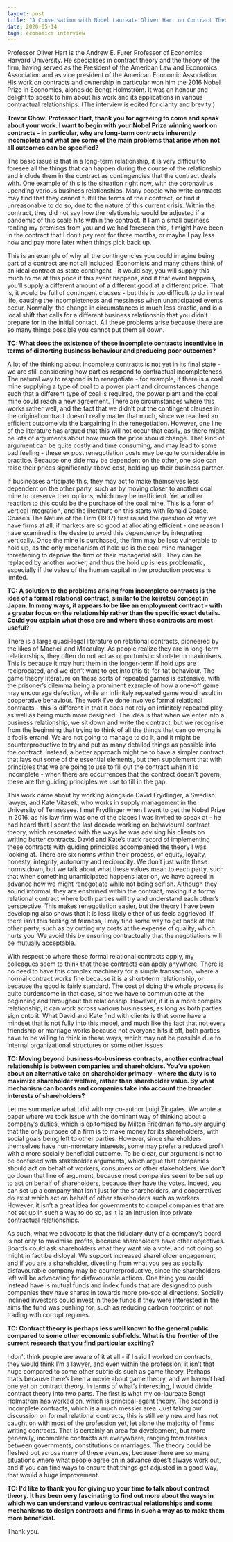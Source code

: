 ```yaml
---
layout: post
title: "A Conversation with Nobel Laureate Oliver Hart on Contract Theory"
date: 2020-05-14
tags: economics interview
---
```


Professor Oliver Hart is the Andrew E. Furer Professor of Economics Harvard University. He specialises in contract theory and the theory of the firm, having served as the President of the American Law and Economics Association and as vice president of the American Economic Association. His work on contracts and ownership in particular won him the 2016 Nobel Prize in Economics, alongside Bengt Holmström. It was an honour and delight to speak to him about his work and its applications in various contractual relationships. (The interview is edited for clarity and brevity.)


**Trevor Chow: Professor Hart, thank you for agreeing to come and speak about your work. I want to begin with your Nobel Prize winning work on contracts - in particular, why are long-term contracts inherently incomplete and what are some of the main problems that arise when not all outcomes can be specified?**

The basic issue is that in a long-term relationship, it is very difficult to foresee all the things that can happen during the course of the relationship and include them in the contract as contingencies that the contract deals with. One example of this is the situation right now, with the coronavirus upending various business relationships. Many people who write contracts may find that they cannot fulfill the terms of their contract, or find it unreasonable to do so, due to the nature of this current crisis. Within the contract, they did not say how the relationship would be adjusted if a pandemic of this scale hits within the contract. If I am a small business renting my premises from you and we had foreseen this, it might have been in the contract that I don’t pay rent for three months, or maybe I pay less now and pay more later when things pick back up. 

This is an example of why all the contingencies you could imagine being part of a contract are not all included. Economists and many others think of an ideal contract as state contingent - it would say, you will supply this much to me at this price if this event happens, and if that event happens, you’ll supply a different amount of a different good at a different price. That is, it would be full of contingent clauses - but this is too difficult to do in real life, causing the incompleteness and messiness when unanticipated events occur. Normally, the change in circumstances is much less drastic, and is a local shift that calls for a different business relationship that you didn’t prepare for in the initial contact. All these problems arise because there are so many things possible you cannot put them all down. 


**TC: What does the existence of these incomplete contracts incentivise in terms of distorting business behaviour and producing poor outcomes?**

A lot of the thinking about incomplete contracts is not yet in its final state - we are still considering how parties respond to contractual incompleteness. The natural way to respond is to renegotiate - for example, if there is a coal mine supplying a type of coal to a power plant and circumstances change such that a different type of coal is required, the power plant and the coal mine could reach a new agreement. There are circumstances where this works rather well, and the fact that we didn’t put the contingent clauses in the original contract doesn’t really matter that much, since we reached an efficient outcome via the bargaining in the renegotiation. However, one line of the literature has argued that this will not occur that easily, as there might be lots of arguments about how much the price should change. That kind of argument can be quite costly and time consuming, and may lead to some bad feeling - these ex post renegotiation costs may be quite considerable in practice. Because one side may be dependent on the other, one side can raise their prices significantly above cost, holding up their business partner. 

If businesses anticipate this, they may act to make themselves less dependent on the other party, such as by moving closer to another coal mine to preserve their options, which may be inefficient. Yet another reaction to this could be the purchase of the coal mine. This is a form of vertical integration, and the literature on this starts with Ronald Coase. Coase’s The Nature of the Firm (1937) first raised the question of why we have firms at all, if markets are so good at allocating efficient - one reason I have examined is the desire to avoid this dependency by integrating vertically. Once the mine is purchased, the firm may be less vulnerable to hold up, as the only mechanism of hold up is the coal mine manager threatening to deprive the firm of their managerial skill. They can be replaced by another worker, and thus the hold up is less problematic, especially if the value of the human capital in the production process is limited.


**TC: A solution to the problems arising from incomplete contracts is the idea of a formal relational contract, similar to the keiretsu concept in Japan. In many ways, it appears to be like an employment contract - with a greater focus on the relationship rather than the specific exact details. Could you explain what these are and where these contracts are most useful?**

There is a large quasi-legal literature on relational contracts, pioneered by the likes of Macneil and Macaulay. As people realize they are in long-term relationships, they often do not act as opportunistic short-term maximisers. This is because it may hurt them in the longer-term if hold ups are reciprocated, and we don’t want to get into this tit-for-tat behaviour. The game theory literature on these sorts of repeated games is extensive, with the prisoner’s dilemma being a prominent example of how a one-off game may encourage defection, while an infinitely repeated game would result in cooperative behaviour. The work I’ve done involves formal relational contracts - this is different in that it does not rely on infinitely repeated play, as well as being much more designed. The idea is that when we enter into a business relationship, we sit down and write the contract, but we recognise from the beginning that trying to think of all the things that can go wrong is a fool’s errand. We are not going to manage to do it, and it might be counterproductive to try and put as many detailed things as possible into the contract. Instead, a better approach might be to have a simpler contract that lays out some of the essential elements, but then supplement that with principles that we are going to use to fill out the contract when it is incomplete - when there are occurrences that the contract doesn’t govern, these are the guiding principles we use to fill in the gap. 

This work came about by working alongside David Frydlinger, a Swedish lawyer, and Kate Vitasek, who works in supply management in the University of Tennessee. I met Frydlinger when I went to get the Nobel Prize in 2016, as his law firm was one of the places I was invited to speak at - he had heard that I spent the last decade working on behavioural contract theory, which resonated with the ways he was advising his clients on writing better contracts. David and Kate’s track record of implementing these contracts with guiding principles accompanied the theory I was looking at. There are six norms within their process, of equity, loyalty, honesty, integrity, autonomy and reciprocity. We don’t just write these norms down, but we talk about what these values mean to each party, such that when something unanticipated happens later on, we have agreed in advance how we might renegotiate while not being selfish. Although they sound informal, they are enshrined within the contract, making it a formal relational contract where both parties will try and understand each other’s perspective. This makes renegotiation easier, but the theory I have been developing also shows that it is less likely either of us feels aggrieved. If there isn’t this feeling of fairness, I may find some way to get back at the other party, such as by cutting my costs at the expense of quality, which hurts you. We avoid this by ensuring contractually that the negotiations will be mutually acceptable.

With respect to where these formal relational contracts apply, my colleagues seem to think that these contracts can apply anywhere. There is no need to have this complex machinery for a simple transaction, where a normal contract works fine because it is a short-term relationship, or because the good is fairly standard. The cost of doing the whole process is quite burdensome in that case, since we have to communicate at the beginning and throughout the relationship. However, if it is a more complex relationship, it can work across various businesses, as long as both parties sign onto it. What David and Kate find with clients is that some have a mindset that is not fully into this model, and much like the fact that not every friendship or marriage works because not everyone hits it off, both parties have to be willing to think in these ways, which may not be possible due to internal organizational structures or some other issues. 


**TC: Moving beyond business-to-business contracts, another contractual relationship is between companies and shareholders. You’ve spoken about an alternative take on shareholder primacy - where the duty is to maximize shareholder welfare, rather than shareholder value. By what mechanism can boards and companies take into account the broader interests of shareholders?**

Let me summarize what I did with my co-author Luigi Zingales. We wrote a paper where we took issue with the dominant way of thinking about a company’s duties, which is epitomised by Milton Friedman famously arguing that the only purpose of a firm is to make money for its shareholders, with social goals being left to other parties. However, since shareholders themselves have non-monetary interests, some may prefer a reduced profit with a more socially beneficial outcome. To be clear, our argument is not to be confused with stakeholder arguments, which argue that companies should act on behalf of workers, consumers or other stakeholders. We don’t go down that line of argument, because most companies seem to be set up to act on behalf of shareholders, because they have the votes. Indeed, you can set up a company that isn’t just for the shareholders, and cooperatives do exist which act on behalf of other stakeholders such as workers. However, it isn’t a great idea for governments to compel companies that are not set up in such a way to do so, as it is an intrusion into private contractual relationships.

As such, what we advocate is that the fiduciary duty of a company’s board is not only to maximise profits, because shareholders have other objectives. Boards could ask shareholders what they want via a vote, and not doing so might in fact be disloyal. We support increased shareholder engagement, and if you are a shareholder, divesting from what you see as socially disfavourable company may be counterproductive, since the shareholders left will be advocating for disfavourable actions. One thing you could instead have is mutual funds and index funds that are designed to push companies they have shares in towards more pro-social directions. Socially inclined investors could invest in these funds if they were interested in the aims the fund was pushing for, such as reducing carbon footprint or not trading with corrupt regimes. 


**TC: Contract theory is perhaps less well known to the general public compared to some other economic subfields. What is the frontier of the current research that you find particular exciting?**

I don’t think people are aware of it at all - if I said I worked on contracts, they would think I’m a lawyer, and even within the profession, it isn’t that huge compared to some other subfields such as game theory. Perhaps that’s because there’s been a movie about game theory, and we haven’t had one yet on contract theory. In terms of what’s interesting, I would divide contract theory into two parts. The first is what my co-laureate Bengt Holmström has worked on, which is principal-agent theory. The second is incomplete contracts, which is a much messier area. Just taking our discussion on formal relational contracts, this is still very new and has not caught on with most of the profession yet, let alone the majority of firms writing contracts. That is certainly an area for development, but more generally, incomplete contracts are everywhere, ranging from treaties between governments, constitutions or marriages. The theory could be fleshed out across many of these avenues, because there are so many situations where what people agree on in advance does’t always work out, and if you can find ways to ensure that things get adjusted in a good way, that would a huge improvement.


**TC: I'd like to thank you for giving up your time to talk about contract theory. It has been very fascinating to find out more about the ways in which we can understand various contractual relationships and some mechanisms to design contracts and firms in such a way as to make them more beneficial.**

Thank you. 
